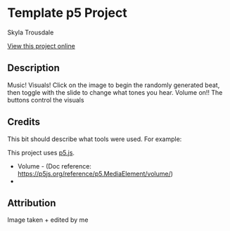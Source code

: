 # Template p5 Project

Skyla Trousdale 

[View this project online](URL_FOR_THE_RUNNING_PROJECT)

## Description

Music! Visuals! Click on the image to begin the randomly generated beat, then toggle with the slide to change what tones you hear. Volume on!! The buttons control the visuals 


## Credits

This bit should describe what tools were used. For example:

This project uses [p5.js](https://p5js.org).
- Volume - (Doc reference: https://p5js.org/reference/p5.MediaElement/volume/) 
- 

## Attribution

Image taken + edited by me 
